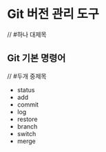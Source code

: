 # Git 버전 관리 도구
// #하나 대제목
## Git 기본 명령어
// #두개 중제목

- status
- add
- commit
- log
- restore
- branch
- switch
- merge